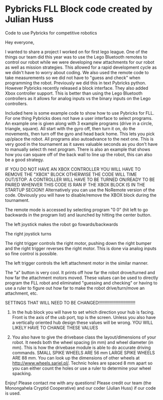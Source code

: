 # Pybricks FLL Block code created by Julian Huss
Code to use Pybricks for competitive robotics

Hey everyone,

I wanted to share a project I worked on for first lego league. 
One of the things our team did this year was to use the Lego Bluetooth remotes to control our robot while we were developing new attachments for our robot as well as mission strategies. This allowed for a rapid development cycle as we didn't have to worry about coding. We also used the remote code to take measurements so we did not have to "guess and check" when programming the robot.
Previously we did this in text Pybricks python. However Pybricks recently released a block interface. They also added Xbox controller support. This is better than using the Lego Bluetooth controllers as it allows for analog inputs vs the binary inputs on the Lego controllers. 


Included here is some example code to show how to use Pybricks for FLL. For one thing Pybricks does not have a user interface to select programs. An example one is given along with 3 example programs (drive in a circle, triangle, square). All start with the gyro off, then turn it on, do the movements, then turn off the gyro and head back home. This lets you pick up/place the robot. All programs also autoadvance to the next one. This is very good in the tournament as it saves valuable seconds as you don't have to manually select th next program. There is also an example that shows how you can square off of the back wall to line up the robot, this can also be a good strategy.


IF YOU DO NOT HAVE AN XBOX CONTROLLER YOU WILL HAVE TO REMOVE THE "XBOX" BLOCK OTHERWISE THE CODE WILL TIME OUT/STOP. A CONTROLLER WILL HAVE TO BE TURNED ON/READY TO BE PAIRED WHENVER THIS CODE IS RAN IF THE XBOX BLOCK IS IN THE STARTUP SECION!! Alternatively you can use the NoRemote version of the code. Obviously you will have to disable/remove the XBOX block during the tournament. 


The remote mode is accessed by selecting program "0 0" (hit left to go backwards in the program list) and launched by hitting the center button. 


The left joystick makes the robot go fowards/backwards

The right joystick turns

The right trigger controls the right motor, pushing down the right bumper and the right trigger reverses the right motor. This is done via analog inputs so fine control is possible. 

The left trigger controls the left attachment motor in the similar manner. 

The "a" button is very cool. It prints off how far the robot drove/turned and how far the attachment motors moved. These values can be used to directly program the FLL robot and eliminated "guessing and checking" or having to use a ruler to figure out how far to make the robot drive/turn/move an attachment, etc. 



SETTINGS THAT WILL NEED TO BE CHANGED!!!!!!!!!!!!!!!!!!!!!!!!!!!!!!
1. In the hub block you will have to set which direction your hub is facing. Front is the axis of the usb port, top is the screen. Unless you also have a vertically oriented hub design these values will be wrong. YOU WILL LIKELY HAVE TO CHANGE THESE VALUES


2.  You also have to give the drivebase class the layout/dimensions of your robot. It needs both the wheel spacing (in mm) and wheel diameter (in mm). This is how the drivebase module is able to do accurate driving commands. SMALL SPIKE WHEELS ARE 56 mm LARGE SPIKE WHEELS ARE 88 mm. You can look up the dimensions of other wheels at http://www.wheels.sariel.pl/. Technic holes are spaced 8 mm apart so you can either count the holes or use a ruler to determine your wheel spacking. 


Enjoy! Please contact me with any questions! Please credit our team (the Monongahela Cryptid Cooperative) and our coder (Julian Huss) if our code is used.
